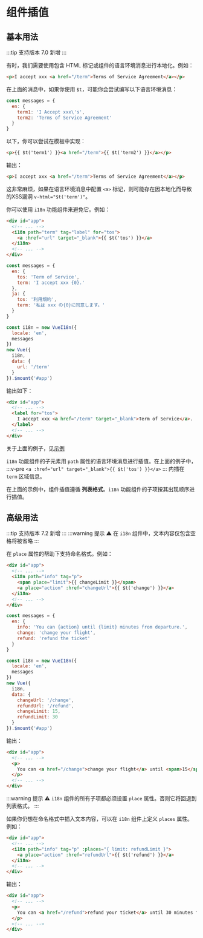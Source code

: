 # 组件插值

## 基本用法

:::tip 支持版本
 7.0 新增
:::

有时，我们需要使用包含 HTML 标记或组件的语言环境消息进行本地化。例如：

```html
<p>I accept xxx <a href="/term">Terms of Service Agreement</a></p>
```

在上面的消息中，如果你使用 `$t`，可能你会尝试编写以下语言环境消息：

```js
const messages = {
  en: {
    term1: 'I Accept xxx\'s',
    term2: 'Terms of Service Agreement'
  }
}
```

以下，你可以尝试在模板中实现：

```html
<p>{{ $t('term1') }}<a href="/term">{{ $t('term2') }}</a></p>
```

输出：

```html
<p>I accept xxx <a href="/term">Terms of Service Agreement</a></p>
```

这非常麻烦，如果在语言环境消息中配置 `<a>` 标记，则可能存在因本地化而导致的XSS漏洞 `v-html="$t('term')"`。

你可以使用 `i18n` 功能组件来避免它。例如：

```html
<div id="app">
  <!-- ... -->
  <i18n path="term" tag="label" for="tos">
    <a :href="url" target="_blank">{{ $t('tos') }}</a>
  </i18n>
  <!-- ... -->
</div>
```
```js
const messages = {
  en: {
    tos: 'Term of Service',
    term: 'I accept xxx {0}.'
  },
  ja: {
    tos: '利用規約',
    term: '私は xxx の{0}に同意します。'
  }
}

const i18n = new VueI18n({
  locale: 'en',
  messages
})
new Vue({
  i18n,
  data: {
    url: '/term'
  }
}).$mount('#app')
```

输出如下：

```html
<div id="app">
  <!-- ... -->
  <label for="tos">
    I accept xxx <a href="/term" target="_blank">Term of Service</a>.
  </label>
  <!-- ... -->
</div>
```

关于上面的例子，见[示例](https://github.com/kazupon/vue-i18n/tree/dev/examples/interpolation)

`i18n` 功能组件的子元素用 `path` 属性的语言环境消息进行插值。在上面的例子中，
:::v-pre
`<a :href="url" target="_blank">{{ $t('tos') }}</a>`
:::
内插在 `term` 区域信息。

在上面的示例中，组件插值遵循 **列表格式**。`i18n` 功能组件的子项按其出现顺序进行插值。

## 高级用法

:::tip 支持版本
 7.2 新增
:::
:::warning 提示
:warning: 在 `i18n` 组件中，文本内容仅包含空格将被省略
:::

在 `place` 属性的帮助下支持命名格式。例如：

```html
<div id="app">
  <!-- ... -->
  <i18n path="info" tag="p">
    <span place="limit">{{ changeLimit }}</span>
    <a place="action" :href="changeUrl">{{ $t('change') }}</a>
  </i18n>
  <!-- ... -->
</div>
```
```js
const messages = {
  en: {
    info: 'You can {action} until {limit} minutes from departure.',
    change: 'change your flight',
    refund: 'refund the ticket'
  }
}

const i18n = new VueI18n({
  locale: 'en',
  messages
})
new Vue({
  i18n,
  data: {
    changeUrl: '/change',
    refundUrl: '/refund',
    changeLimit: 15,
    refundLimit: 30
  }
}).$mount('#app')
```

输出：

```html
<div id="app">
  <!-- ... -->
  <p>
    You can <a href="/change">change your flight</a> until <span>15</span> minutes from departure.
  </p>
  <!-- ... -->
</div>
```

:::warning 提示
:warning: `i18n` 组件的所有子项都必须设置 `place` 属性。否则它将回退到列表格式。
:::


如果你仍想在命名格式中插入文本内容，可以在 `i18n` 组件上定义 `places` 属性。例如：

```html
<div id="app">
  <!-- ... -->
  <i18n path="info" tag="p" :places="{ limit: refundLimit }">
    <a place="action" :href="refundUrl">{{ $t('refund') }}</a>
  </i18n>
  <!-- ... -->
</div>
```

输出：

```html
<div id="app">
  <!-- ... -->
  <p>
    You can <a href="/refund">refund your ticket</a> until 30 minutes from departure.
  </p>
  <!-- ... -->
</div>
```
